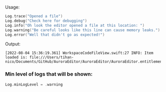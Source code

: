 Usage:

``` swift
Log.trace("Opened a file")
Log.debug("Check here for debugging")
Log.info("Oh look the editor opened a file at this location: ")
Log.warning("Be careful looks like this line can cause memory leaks.")
Log.error("Well that didn't go as expected!")
```
Output:
```
[2022-08-04 15:36:19.361] WorkspaceCodeFileView.swift:27 INFO: Item loaded is: file:///Users/tihan-nico/Documents/GitHub/AuroraEditor/AuroraEditor/AuroraEditor.entitlements
```

### Min level of logs that will be shown:
``` swift
Log.minLogLevel = .warning
```
